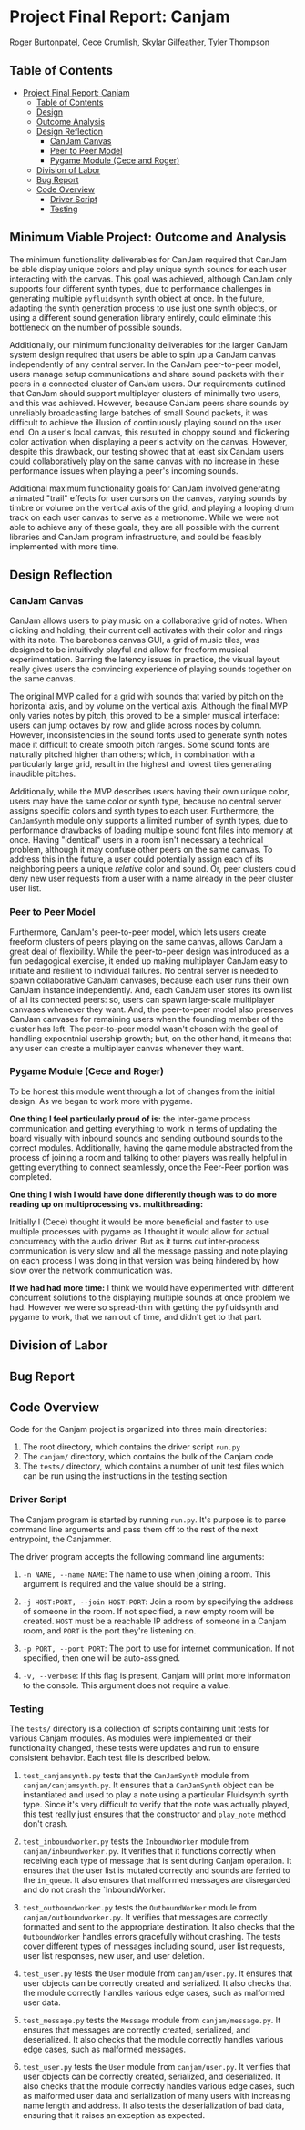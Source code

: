 # Project Final Report: Canjam

Roger Burtonpatel, Cece Crumlish, Skylar Gilfeather, Tyler Thompson

## Table of Contents

- [Project Final Report: Canjam](#project-final-report-canjam)
  - [Table of Contents](#table-of-contents)
  - [Design](#design)
  - [Outcome Analysis](#outcome-analysis)
  - [Design Reflection](#design-reflection)
    - [CanJam Canvas](#canjam-canvas)
    - [Peer to Peer Model](#peer-to-peer-model)
    - [Pygame Module (Cece and Roger)](#pygame-module-cece-and-roger)
  - [Division of Labor](#division-of-labor)
  - [Bug Report](#bug-report)
  - [Code Overview](#code-overview)
    - [Driver Script](#driver-script)
    - [Testing](#testing)


## Minimum Viable Project: Outcome and Analysis

The minimum functionality deliverables for CanJam required that CanJam be able
display unique colors and play unique synth sounds for each user interacting
with the canvas. This goal was achieved, although CanJam only supports four
different synth types, due to performance challenges in generating multiple
`pyfluidsynth` synth object at once. In the future, adapting the synth generation
process to use just one synth objects, or using a different sound generation
library entirely, could eliminate this bottleneck on the number of possible sounds.

Additionally, our minimum functionality deliverables for the larger CanJam
system design required that users be able to spin up a CanJam canvas
independently of any central server. In the CanJam peer-to-peer model, users
manage setup communications and share sound packets with their peers in a 
connected cluster of CanJam users. Our requirements outlined that CanJam
should support multiplayer clusters of minimally two users, and this was
achieved. However, because CanJam peers share sounds by unreliably broadcasting
large batches of small Sound packets, it was difficult to achieve the illusion
of continuously playing sound on the user end. On a user's local canvas,
this resulted in choppy sound and flickering color activation when displaying
a peer's activity on the canvas. However, despite this drawback, our testing
showed that at least six CanJam users could collaboratively play on the same
canvas with no increase in these performance issues when playing a peer's
incoming sounds.

Additional maximum functionality goals for CanJam involved generating animated
"trail" effects for user cursors on the canvas, varying sounds by timbre or
volume on the vertical axis of the grid, and playing a looping drum track
on each user canvas to serve as a metronome. While we were not able to achieve
any of these goals, they are all possible with the current libraries and
CanJam program infrastructure, and could be feasibly implemented with more time.

## Design Reflection

### CanJam Canvas
CanJam allows users to play music on a collaborative grid of notes. When clicking and holding, their current cell activates with their color and rings with its note. The barebones canvas GUI, a grid of music tiles, was designed to be intuitively playful and allow for freeform musical experimentation. Barring the latency issues in practice, the visual layout really gives users the convincing experience of playing sounds together on the same canvas.

The original MVP called for a grid with sounds that varied by pitch on the horizontal axis, and by volume on the vertical axis. Although the final MVP only varies notes by pitch, this proved to be a simpler musical interface: users can jump octaves by row, and glide across nodes by column. However, inconsistencies in the sound fonts used to generate synth notes made it difficult to create smooth pitch ranges. Some sound fonts are naturally pitched higher than others; which, in combination with a particularly large grid, result in the highest and lowest tiles generating inaudible pitches.   

Additionally, while the MVP describes users having their own unique color, users may have the same color or synth type, because no central server assigns specific colors and synth types to each user. Furthermore, the `CanJamSynth` module only supports a limited number of synth types, due to performance drawbacks of loading multiple sound font files into memory at once. Having "identical" users in a room isn't necessary a technical problem, although it may confuse other peers on the same canvas. To address this in the future, a user could potentially assign each of its neighboring peers a unique _relative_ color and sound. Or, peer clusters could deny new user requests from a user with a name already in the peer cluster user list.

### Peer to Peer Model
Furthermore, CanJam's peer-to-peer model, which lets users create freeform clusters of peers playing on the same canvas, allows CanJam a great deal of flexibility. While the peer-to-peer design was introduced as a fun pedagogical exercise, it ended up making multiplayer CanJam easy to initiate and resilient to individual failures. No central server is needed to spawn collaborative CanJam canvases, because each user runs their own CanJam instance independently. And, each CanJam user stores its own list of all its connected peers: so, users can spawn large-scale multiplayer canvases whenever they want. And, the peer-to-peer model also preserves CanJam canvases for remaining users when the founding member of the cluster has left. The peer-to-peer model wasn't chosen with the goal of handling expoentnial usership growth; but, on the other hand, it means that any user can create a multiplayer canvas whenever they want. 


### Pygame Module (Cece and Roger)

To be honest this module went through a lot of changes from the initial design. As we began to work more with pygame.

**One thing I feel particularly proud of is:** the inter-game process communication and getting everything to work in terms of updating the board visually with inbound sounds and sending outbound sounds to the correct modules. Additionally, having the game module abstracted from the process of joining a room and talking to other players was really helpful in getting everything to connect seamlessly, once the Peer-Peer portion was completed.

**One thing I wish I would have done differently though was to do more reading up on multiprocessing vs. multithreading:**

Initially I (Cece) thought it would be more beneficial and faster to use multiple processes with pygame as I thought it would allow for actual concurrency with the audio driver. But as it turns out inter-process communication is very slow and all the message passing and note playing on each process I was doing in that version was being hindered by how slow over the network communication was.

**If we had had more time:** I think we would have experimented with different concurrent solutions to the displaying multiple sounds at once problem we had. However we were so spread-thin with getting the pyfluidsynth and pygame to work, that we ran out of time, and didn't get to that part.

## Division of Labor

## Bug Report

## Code Overview

Code for the Canjam project is organized into three main directories:

1. The root directory, which contains the driver script `run.py`
2. The `canjam/` directory, which contains the bulk of the Canjam code
3. The `tests/` directory, which contains a number of unit test files which can be run using the instructions in the [testing](#testing) section

### Driver Script

The Canjam program is started by running `run.py`. It's purpose is to parse command line arguments and pass them off to the rest of the next entrypoint, the Canjammer.

The driver program accepts the following command line arguments:

1. `-n NAME, --name NAME`: The name to use when joining a room. This argument is required and the value should be a string.

2. `-j HOST:PORT, --join HOST:PORT`: Join a room by specifying the address of someone in the room. If not specified, a new empty room will be created. `HOST` must be a reachable IP address of someone in a Canjam room, and `PORT` is the port they're listening on.

3. `-p PORT, --port PORT`: The port to use for internet communication. If not specified, then one will be auto-assigned.

4. `-v, --verbose`: If this flag is present, Canjam will print more information to the console. This argument does not require a value.

### Testing

The `tests/` directory is a collection of scripts containing unit tests for various Canjam modules. As modules were implemented or their functionality changed, these tests were updates and run to ensure consistent behavior. Each test file is described below.

1. `test_canjamsynth.py` tests that the `CanJamSynth` module from `canjam/canjamsynth.py`. It ensures that a `CanJamSynth` object can be instantiated and used to play a note using a particular Fluidsynth synth type. Since it's very difficult to verify that the note was actually played, this test really just ensures that the constructor and `play_note` method don't crash.

2. `test_inboundworker.py` tests the `InboundWorker` module from `canjam/inboundworker.py`. It verifies that it functions correctly when receiving each type of message that is sent during Canjam operation. It ensures that the user list is mutated correctly and sounds are ferried to the `in_queue`. It also ensures that malformed messages are disregarded and do not crash the `InboundWorker.

3. `test_outboundworker.py` tests the `OutboundWorker` module from `canjam/outboundworker.py`. It verifies that messages are correctly formatted and sent to the appropriate destination. It also checks that the `OutboundWorker` handles errors gracefully without crashing. The tests cover different types of messages including sound, user list requests, user list responses, new user, and user deletion.

4. `test_user.py` tests the `User` module from `canjam/user.py`. It ensures that user objects can be correctly created and serialized. It also checks that the module correctly handles various edge cases, such as malformed user data.

5. `test_message.py` tests the `Message` module from `canjam/message.py`. It ensures that messages are correctly created, serialized, and deserialized. It also checks that the module correctly handles various edge cases, such as malformed messages.

6. `test_user.py` tests the `User` module from `canjam/user.py`. It verifies that user objects can be correctly created, serialized, and deserialized. It also checks that the module correctly handles various edge cases, such as malformed user data and serialization of many users with increasing name length and address. It also tests the deserialization of bad data, ensuring that it raises an exception as expected.
